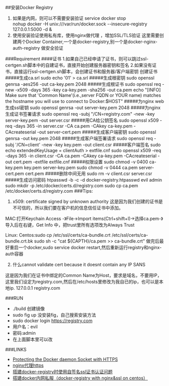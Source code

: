 ##安装Docker Registry
1. 如果是内网，则可以不需要安装验证
service docker stop  
nohup docker -H unix:///var/run/docker.sock --insecure-registry 127.0.0.1:5000 -d &
2. 使用安装验证使用私有库，使用nginx做代理 ，增加SSL/TLS验证
这里需要创建两个Docker Container,一个是docker-registry,别一个是docker-nginx-auth-registry 做安全验证

###Requirement
####证书
1.如果自己已经申请了证书，则可以跳过ssl-certgen.sh脚本中的自建证书，直接开始创建服务器密钥和签名
2.如果没有证书，直接运行ssl-certgen.sh脚本，会创建证书和服务器/客户端密钥
创建证书
#####生成ca.srl
sudo echo '01' > ca.srl
#####生成根密钥
sudo openssl genrsa -aes256 -out ca-key.pem 2048
#####生成根证书
sudo openssl req -new -x509 -days 365 -key ca-key.pem -sha256 -out ca.pem
echo "[INFO] Make sure that 'Common Name'(i.e.,server FQDN or YOUR name) matches the hostname you will use to connect to Docker:$HOST"
#####为nginx web生成ssl密钥
sudo openssl genrsa -out server-key.pem 2048
#####为nginx生成证书签署请求
sudo openssl req -subj "/CN=registry.com" -new -key server-key.pem -out server.csr
#####用CA给公钥签名
sudo openssl x509 -req -days 365 -in server.csr -CA ca.pem -CAkey ca-key.pem -CAcreateserial -out server-cert.pem
#####生成客户端密钥
sudo openssl genrsa -out key.pem 2048
#####生成客户端签署请求
sudo openssl req -subj '/CN=client' -new -key key.pem -out client.csr
#####客户端签名
sudo echo extendedKeyUsage = clientAuth > extfile.cnf
sudo openssl x509 -req -days 365 -in client.csr -CA ca.pem -CAkey ca-key.pem -CAcreateserial -out cert.pem -extfile extfile.cnf
#####权限设置
sudo chmod -v 0400 ca-key.pem key.pem server-key.pem
sudo chmod -v 0444 ca.pem server-cert.pem cert.pem
#####删除中间无用
sudo rm -v client.csr server.csr
#####生成访问密码
htpasswd -b -c -d docker-registry.htpasswd evil admin
sudo mkdir -p /etc/docker/certs.d/registry.com
sudo cp ca.pem /etc/docker/certs.d/registry.com
###Tips:
  1. x509: certificate signed by unknown authority
这是因为我们创建的证书是不可信的，所以我们要在客户机的信息信任证书中添加。

  MAC:打开Keychain Access -》File->Import items(Ctrl+shift+I)->选择ca.pem-》导入后在右键，Get Info   中，把trust里所有选项改为Always Trust
  
  Linux:
    Centos:sudo cp /etc/ssl/certs/ca-bundle.crt /etc/ssl/certs/ca-bundle.crt.bk
           sudo sh -c "cat ${CAPTH}/ca.pem >> ca-bundle.crt"
   做完后最好重启一个docker,sudo service docker restart,然后重新运行registry和nginx-auth容器

  2. 什么cannot validate cert because it doesnt contain any IP SANS

   这是因为我们在证书中绑定的Common Name为Host，要求是域名，不要用IP，这里我们设定为registry.com,然后在/etc/hosts里修改为我自已的ip，也可以是本地ip.
    127.0.0.1 registry.com

###RUN
  - ./build 创建镜像
  - sudo fig up 没安装fig，自己搜索安装方法
  - sudo docker login https://registry.com
  - 用户名：evil
  - 密码:admin
  - 在上面脚本里可以改

###LINKS
  - [Protecting the Docker daemon Socket with HTTPS](https://docs.docker.com/articles/https/)
  - [nginx代理https](https://github.com/lightning-li/docker-nginx-auth-registry)
  - [搭建docker-registry时使用自签名ssl证书认证问题](https://www.webmaster.me/server/docker-registry-with-self-signed-ssl-certificate.html)
  - [搭建docker内网私服（docker-registry with nginx&ssl on centos）](http://segmentfault.com/blog/seanlook/1190000000801162)

